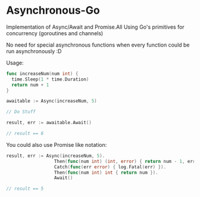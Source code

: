 # Asynchronous-Go
Implementation of Async/Await and Promise.All Using Go's primitives for concurrency (goroutines and channels)

No need for special asynchronous functions when every function could be run asynchronously :D

Usage:

```go
func increaseNum(num int) {
  time.Sleep(1 * time.Duration)
  return num + 1
}

awaitable := Async(increaseNum, 5)

// Do Stuff

result, err := awaitable.Await()

// result == 6
```

You could also use Promise like notation:

```go
result, err := Async(increaseNum, 5).
                  Then(func(num int) (int, error) { return num - 1, errors.New("Wow! Thats an error!") }).
                  Catch(func(err error) { log.Fatal(err) }).
                  Then(func(num int) int { return num }).
                  Await()

// result == 5
```
